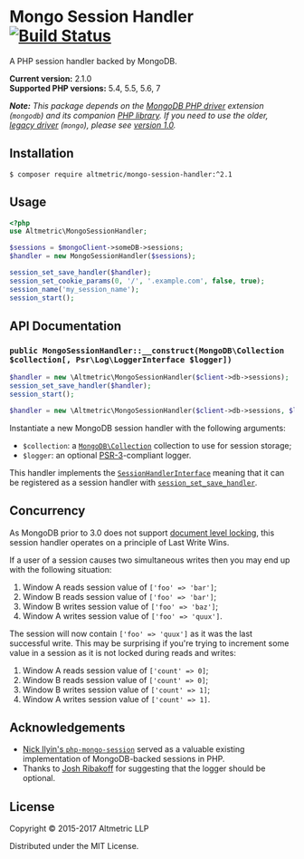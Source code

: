# Mongo Session Handler [![Build Status](https://travis-ci.org/altmetric/mongo-session-handler.svg?branch=master)](https://travis-ci.org/altmetric/mongo-session-handler)

A PHP session handler backed by MongoDB.

**Current version:** 2.1.0  
**Supported PHP versions:** 5.4, 5.5, 5.6, 7

_**Note:** This package depends on the [MongoDB PHP driver](http://php.net/manual/en/set.mongodb.php) extension (`mongodb`) and its companion [PHP library](https://docs.mongodb.com/php-library/master/). If you need to use the older, [legacy driver](http://php.net/manual/en/book.mongo.php) (`mongo`), please see [version 1.0](https://github.com/altmetric/mongo-session-handler/tree/1.x)._

## Installation

```shell
$ composer require altmetric/mongo-session-handler:^2.1
```

## Usage

```php
<?php
use Altmetric\MongoSessionHandler;

$sessions = $mongoClient->someDB->sessions;
$handler = new MongoSessionHandler($sessions);

session_set_save_handler($handler);
session_set_cookie_params(0, '/', '.example.com', false, true);
session_name('my_session_name');
session_start();
```

## API Documentation

### `public MongoSessionHandler::__construct(MongoDB\Collection $collection[, Psr\Log\LoggerInterface $logger])`

```php
$handler = new \Altmetric\MongoSessionHandler($client->db->sessions);
session_set_save_handler($handler);
session_start();

$handler = new \Altmetric\MongoSessionHandler($client->db->sessions, $logger);
```

Instantiate a new MongoDB session handler with the following arguments:

* `$collection`: a [`MongoDB\Collection`](http://mongodb.github.io/mongo-php-library/classes/collection/) collection to use for session storage;
* `$logger`: an optional [PSR-3](http://www.php-fig.org/psr/psr-3/)-compliant logger.

This handler implements the [`SessionHandlerInterface`](http://php.net/manual/en/class.sessionhandlerinterface.php) meaning that it can be registered as a session handler with [`session_set_save_handler`](http://php.net/manual/en/function.session-set-save-handler.php).

## Concurrency

As MongoDB prior to 3.0 does not support [document level
locking](http://docs.mongodb.org/manual/core/storage/#document-level-locking),
this session handler operates on a principle of Last Write Wins.

If a user of a session causes two simultaneous writes then you may end up with
the following situation:

1. Window A reads session value of `['foo' => 'bar']`;
2. Window B reads session value of `['foo' => 'bar']`;
3. Window B writes session value of `['foo' => 'baz']`;
4. Window A writes session value of `['foo' => 'quux']`.

The session will now contain `['foo' => 'quux']` as it was the last successful
write. This may be surprising if you're trying to increment some value in a
session as it is not locked during reads and writes:

1. Window A reads session value of `['count' => 0]`;
2. Window B reads session value of `['count' => 0]`;
3. Window B writes session value of `['count' => 1]`;
4. Window A writes session value of `['count' => 1]`.

## Acknowledgements

* [Nick Ilyin's
  `php-mongo-session`](https://github.com/nicktacular/php-mongo-session)
  served as a valuable existing implementation of MongoDB-backed sessions in
  PHP.
* Thanks to [Josh Ribakoff](https://github.com/joshribakoff) for suggesting
  that the logger should be optional.

## License

Copyright © 2015-2017 Altmetric LLP

Distributed under the MIT License.
